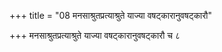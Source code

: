 +++
title = "08 मनसाश्रुतप्रत्याश्रुते याज्या वषट्कारानुवषट्कारौ"

+++
मनसाश्रुतप्रत्याश्रुते याज्या वषट्कारानुवषट्कारौ च ८